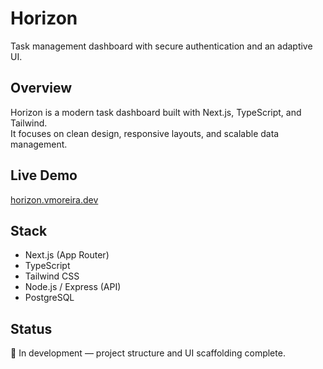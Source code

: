 # Horizon
Task management dashboard with secure authentication and an adaptive UI.

## Overview
Horizon is a modern task dashboard built with Next.js, TypeScript, and Tailwind.  
It focuses on clean design, responsive layouts, and scalable data management.

## Live Demo
[horizon.vmoreira.dev](https://horizon.vmoreira.dev)

## Stack
- Next.js (App Router)
- TypeScript
- Tailwind CSS
- Node.js / Express (API)
- PostgreSQL

## Status
🧱 In development — project structure and UI scaffolding complete.

